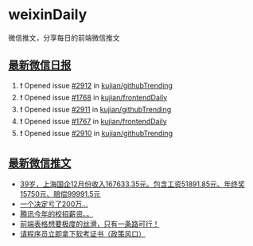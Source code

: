 # weixinDaily
微信推文，分享每日的前端微信推文

## [最新微信日报](https://github.com/kujian/weixinDaily/issues)

<!--START_SECTION:activity-->
1. ❗ Opened issue [#2912](https://github.com/kujian/githubTrending/issues/2912) in [kujian/githubTrending](https://github.com/kujian/githubTrending)
2. ❗ Opened issue [#1768](https://github.com/kujian/frontendDaily/issues/1768) in [kujian/frontendDaily](https://github.com/kujian/frontendDaily)
3. ❗ Opened issue [#2911](https://github.com/kujian/githubTrending/issues/2911) in [kujian/githubTrending](https://github.com/kujian/githubTrending)
4. ❗ Opened issue [#1767](https://github.com/kujian/frontendDaily/issues/1767) in [kujian/frontendDaily](https://github.com/kujian/frontendDaily)
5. ❗ Opened issue [#2910](https://github.com/kujian/githubTrending/issues/2910) in [kujian/githubTrending](https://github.com/kujian/githubTrending)
<!--END_SECTION:activity-->


## [最新微信推文](https://weixin.qdkfweb.cn/)

<!-- BLOG-POST-LIST:START -->
- [39岁，上海国企12月份收入167633.35元。包含工资51891.85元、年终奖15750元、赔偿99991.5元](https://weixin.qdkfweb.cn/61447.html)
- [一个决定亏了200万...](https://weixin.qdkfweb.cn/61443.html)
- [腾讯今年的校招薪资。。](https://weixin.qdkfweb.cn/61446.html)
- [前端表格想要极度的丝滑，只有一条路可行！](https://weixin.qdkfweb.cn/61400.html)
- [请程序员立即拿下软考证书（政策风口）](https://weixin.qdkfweb.cn/61416.html)
<!-- BLOG-POST-LIST:END -->